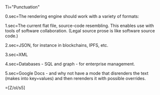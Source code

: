 Ti="Punctuation"

0.sec=The rendering engine should work with a variety of formats:
 
1.sec=The current flat file, source-code resembling.  This enables use with tools of software collaboration.  (Legal source prose is like software source code.)

2.sec=JSON, for instance in blockchains, IPFS, etc.

3.sec=XML

4.sec=Databases - SQL and graph - for enterprise management.

5.sec=Google Docs - and why not have a mode that disrenders the text (makes into key=values) and then rerenders it with possible overrides.

=[Z/ol/s5]